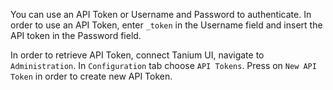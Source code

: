 You can use an API Token or Username and Password to authenticate. In order to use an API Token, enter `_token` in the Username field and insert the API token in the Password field. 

In order to retrieve API Token, connect Tanium UI, navigate to `Administration`. In `Configuration` tab choose 
`API Tokens`. Press on `New API Token` in order to create new API Token.